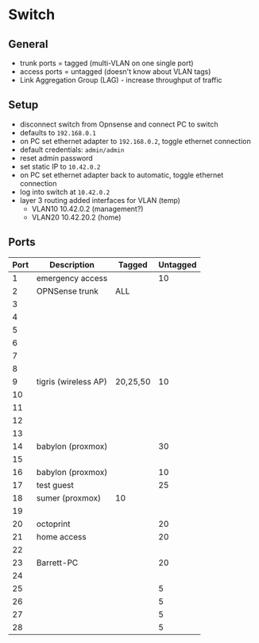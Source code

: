 # Switch

## General

- trunk ports = tagged (multi-VLAN on one single port)
- access ports = untagged (doesn't know about VLAN tags)
- Link Aggregation Group (LAG) - increase throughput of traffic

## Setup

- disconnect switch from Opnsense and connect PC to switch
- defaults to `192.168.0.1`
- on PC set ethernet adapter to `192.168.0.2`, toggle ethernet connection
- default credentials: `admin/admin`
- reset admin password
- set static IP to `10.42.0.2`
- on PC set ethernet adapter back to automatic, toggle ethernet connection
- log into switch at `10.42.0.2`
- layer 3 routing added interfaces for VLAN (temp)
  - VLAN10 10.42.0.2 (management?)
  - VLAN20 10.42.20.2 (home)

## Ports

| Port | Description            | Tagged   | Untagged |
| ---- | ---------------------- | -------- | -------- |
| 1    | emergency access       |          | 10       |
| 2    | OPNSense trunk         | ALL      |          |
| 3    |                        |          |          |
| 4    |                        |          |          |
| 5    |                        |          |          |
| 6    |                        |          |          |
| 7    |                        |          |          |
| 8    |                        |          |          |
| 9    | tigris (wireless AP)   | 20,25,50 | 10       |
| 10   |                        |          |          |
| 11   |                        |          |          |
| 12   |                        |          |          |
| 13   |                        |          |          |
| 14   | babylon (proxmox)      |          | 30       |
| 15   |                        |          |          |
| 16   | babylon (proxmox)      |          | 10       |
| 17   | test guest             |          | 25       |
| 18   | sumer (proxmox)        | 10       |          |
| 19   |                        |          |          |
| 20   | octoprint              |          | 20       |
| 21   | home access            |          | 20       |
| 22   |                        |          |          |
| 23   | Barrett-PC             |          | 20       |
| 24   |                        |          |          |
| 25   |                        |          | 5        |
| 26   |                        |          | 5        |
| 27   |                        |          | 5        |
| 28   |                        |          | 5        |
